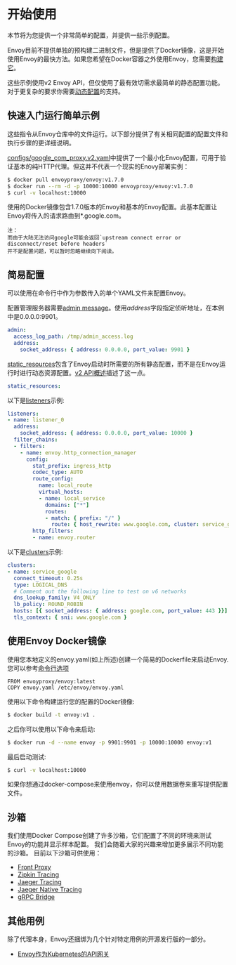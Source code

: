# 开始使用

本节将为您提供一个非常简单的配置，并提供一些示例配置。

Envoy目前不提供单独的预构建二进制文件，但是提供了Docker镜像，这是开始使用Envoy的最快方法。如果您希望在Docker容器之外使用Envoy，您需要[构建它](TODO:)。

这些示例使用v2 Envoy API，但仅使用了最有效切需求最简单的静态配置功能。对于更复杂的要求你需要[动态配置](TODO:)的支持。

## 快速入门运行简单示例

这些指令从Envoy仓库中的文件运行。以下部分提供了有关相同配置的配置文件和执行步骤的更详细说明。

[configs/google_com_proxy.v2.yaml](https://github.com/envoyproxy/envoy/blob/master/configs/google_com_proxy.v2.yaml)中提供了一个最小化Envoy配置，可用于验证基本的纯HTTP代理。但这并不代表一个现实的Enovy部署实例：

```bash
$ docker pull envoyproxy/envoy:v1.7.0
$ docker run --rm -d -p 10000:10000 envoyproxy/envoy:v1.7.0
$ curl -v localhost:10000
```

使用的Docker镜像包含1.7.0版本的Envoy和基本的Envoy配置。此基本配置让Envoy将传入的请求路由到*.google.com。

```
注：
而由于大陆无法访问google可能会返回`upstream connect error or disconnect/reset before headers`
并不是配置问题，可以暂时忽略继续向下阅读。
```

## 简易配置

可以使用在命令行中作为参数传入的单个YAML文件来配置Envoy。

配置管理服务器需要[admin message](TODO:)。使用*address*字段指定侦听地址，在本例中是0.0.0.0:9901。

```yaml
admin:
  access_log_path: /tmp/admin_access.log
  address:
    socket_address: { address: 0.0.0.0, port_value: 9901 }
```

[static_resources](TODO:)包含了Envoy启动时所需要的所有静态配置，而不是在Envoy运行时进行动态资源配置。[v2 API概述](TODO:)描述了这一点。

```yaml
static_resources:
```

以下是[listeners](TODO:)示例:

```yaml
listeners:
- name: listener_0
  address:
    socket_address: { address: 0.0.0.0, port_value: 10000 }
  filter_chains:
  - filters:
    - name: envoy.http_connection_manager
      config:
        stat_prefix: ingress_http
        codec_type: AUTO
        route_config:
          name: local_route
          virtual_hosts:
          - name: local_service
            domains: ["*"]
            routes:
            - match: { prefix: "/" }
              route: { host_rewrite: www.google.com, cluster: service_google }
        http_filters:
        - name: envoy.router
```

以下是[clusters](TODO:)示例:

```yaml
clusters:
- name: service_google
  connect_timeout: 0.25s
  type: LOGICAL_DNS
  # Comment out the following line to test on v6 networks
  dns_lookup_family: V4_ONLY
  lb_policy: ROUND_ROBIN
  hosts: [{ socket_address: { address: google.com, port_value: 443 }}]
  tls_context: { sni: www.google.com }
```

## 使用Envoy Docker镜像
使用您本地定义的envoy.yaml(如上所述)创建一个简易的Dockerfile来启动Envoy.您可以参考[命令行选项](TODO:)

```docker
FROM envoyproxy/envoy:latest
COPY envoy.yaml /etc/envoy/envoy.yaml
```

使用以下命令构建运行您的配置的Docker镜像:

```bash
$ docker build -t envoy:v1 .
```

之后你可以使用以下命令来启动:

```bash
$ docker run -d --name envoy -p 9901:9901 -p 10000:10000 envoy:v1
```

最后启动测试:

```bash
$ curl -v localhost:10000
```

如果你想通过docker-compose来使用envoy，你可以使用数据卷来重写提供配置文件。

## 沙箱

我们使用Docker Compose创建了许多沙箱，它们配置了不同的环境来测试Envoy的功能并显示样本配置。 我们会随着大家的兴趣来增加更多展示不同功能的沙箱。 目前以下沙箱可供使用：

* [Front Proxy](TODO:)
* [Zipkin Tracing](TODO:)
* [Jaeger Tracing](TODO:)
* [Jaeger Native Tracing](TODO:)
* [gRPC Bridge](TODO:)

## 其他用例

除了代理本身，Envoy还捆绑为几个针对特定用例的开源发行版的一部分。

* [Envoy作为Kubernetes的API网关](TODO:)
